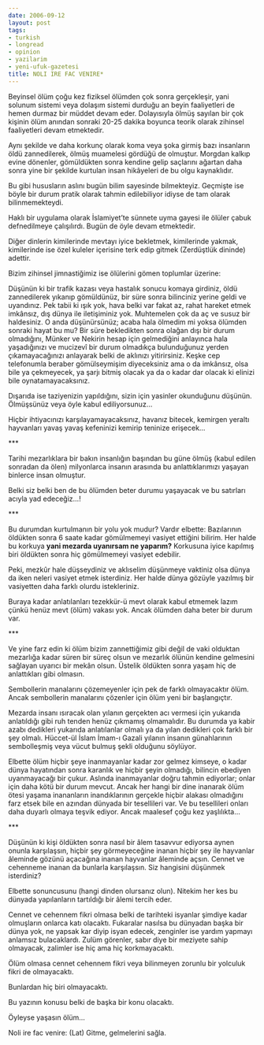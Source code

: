 ```yaml
---
date: 2006-09-12
layout: post
tags:
- turkish
- longread
- opinion
- yazilarim
- yeni-ufuk-gazetesi
title: NOLI IRE FAC VENIRE*
---
```


Beyinsel ölüm çoğu kez fiziksel ölümden çok sonra gerçekleşir, yani solunum sistemi veya dolaşım sistemi durduğu an beyin faaliyetleri de hemen durmaz bir müddet devam eder. Dolayısıyla ölmüş sayılan bir çok kişinin ölüm anından sonraki 20-25 dakika boyunca teorik olarak zihinsel faaliyetleri devam etmektedir.

Aynı şekilde ve daha korkunç olarak koma veya şoka girmiş bazı insanların öldü zannedilerek, ölmüş muamelesi gördüğü de olmuştur. Morgdan kalkıp evine dönenler, gömüldükten sonra kendine gelip saçlarını ağartan daha sonra yine bir şekilde kurtulan insan hikâyeleri de bu olgu kaynaklıdır.

Bu gibi hususların aslını bugün bilim sayesinde bilmekteyiz. Geçmişte ise böyle bir durum pratik olarak tahmin edilebiliyor idiyse de tam olarak bilinmemekteydi.

Haklı bir uygulama olarak İslamiyet’te sünnete uyma gayesi ile ölüler çabuk defnedilmeye çalışılırdı. Bugün de öyle devam etmektedir.

Diğer dinlerin kimilerinde mevtayı iyice bekletmek, kimilerinde yakmak, kimilerinde ise özel kuleler içerisine terk edip gitmek (Zerdüştlük dininde) adettir.

Bizim zihinsel jimnastiğimiz ise ölülerini gömen toplumlar üzerine:

Düşünün ki bir trafik kazası veya hastalık sonucu komaya girdiniz, öldü zannedilerek yıkanıp gömüldünüz, bir süre sonra bilinciniz yerine geldi ve uyandınız. Pek tabii ki ışık yok, hava belki var fakat az, rahat hareket etmek imkânsız, dış dünya ile iletişiminiz yok. Muhtemelen çok da aç ve susuz bir haldesiniz. O anda düşünürsünüz; acaba hala ölmedim mi yoksa ölümden sonraki hayat bu mu? Bir süre bekledikten sonra olağan dışı bir durum olmadığını, Münker ve Nekirin hesap için gelmediğini anlayınca hala yaşadığınızı ve mucizevî bir durum olmadıkça bulunduğunuz yerden çıkamayacağınızı anlayarak belki de aklınızı yitirirsiniz. Keşke cep telefonumla beraber gömülseymişim diyeceksiniz ama o da imkânsız, olsa bile ya çekmeyecek, ya şarjı bitmiş olacak ya da o kadar dar olacak ki elinizi bile oynatamayacaksınız.

Dışarıda ise taziyenizin yapıldığını, sizin için yasinler okunduğunu düşünün. Ölmüşsünüz veya öyle kabul ediliyorsunuz…

Hiçbir ihtiyacınızı karşılayamayacaksınız, havanız bitecek, kemirgen yeraltı hayvanları yavaş yavaş kefeninizi kemirip teninize erişecek…

\*\*\*

Tarihi mezarlıklara bir bakın insanlığın başından bu güne ölmüş (kabul edilen sonradan da ölen) milyonlarca insanın arasında bu anlattıklarımızı yaşayan binlerce insan olmuştur.

Belki siz belki ben de bu ölümden beter durumu yaşayacak ve bu satırları acıyla yad edeceğiz…!

\*\*\*

Bu durumdan kurtulmanın bir yolu yok mudur? Vardır elbette: Bazılarının öldükten sonra 6 saate kadar gömülmemeyi vasiyet ettiğini bilirim. Her halde bu korkuya **yani mezarda uyanırsam ne yaparım?** Korkusuna iyice kapılmış biri öldükten sonra hiç gömülmemeyi vasiyet edebilir.

Peki, mezkûr hale düşseydiniz ve aklıselim düşünmeye vaktiniz olsa dünya da iken neleri vasiyet etmek isterdiniz. Her halde dünya gözüyle yazılmış bir vasiyetten daha farklı olurdu istekleriniz.

Buraya kadar anlatılanları tezekkür-ü mevt olarak kabul etmemek lazım çünkü henüz mevt (ölüm) vakası yok. Ancak ölümden daha beter bir durum var.

\*\*\*

Ve yine farz edin ki ölüm bizim zannettiğimiz gibi değil de vaki olduktan mezarlığa kadar süren bir süreç olsun ve mezarlık ölünün kendine gelmesini sağlayan uyarıcı bir mekân olsun. Üstelik öldükten sonra yaşam hiç de anlattıkları gibi olmasın.

Sembollerin manalarını çözemeyenler için pek de farklı olmayacaktır ölüm. Ancak sembollerin manalarını çözenler için ölüm yeni bir başlangıçtır.

Mezarda insanı ısıracak olan yılanın gerçekten acı vermesi için yukarıda anlatıldığı gibi ruh tenden henüz çıkmamış olmamalıdır. Bu durumda ya kabir azabı dedikleri yukarıda anlatılanlar olmalı ya da yılan dedikleri çok farklı bir şey olmalı. Hüccet-ül İslam İmam-ı Gazali yılanın insanın günahlarının sembolleşmiş veya vücut bulmuş şekli olduğunu söylüyor.

Elbette ölüm hiçbir şeye inanmayanlar kadar zor gelmez kimseye, o kadar dünya hayatından sonra karanlık ve hiçbir şeyin olmadığı, bilincin ebediyen uyanmayacağı bir çukur. Aslında inanmayanlar doğru tahmin ediyorlar; onlar için daha kötü bir durum mevcut. Ancak her hangi bir dine inanarak ölüm ötesi yaşama inananların inandıklarının gerçekle hiçbir alakası olmadığını farz etsek bile en azından dünyada bir tesellileri var. Ve bu tesellileri onları daha duyarlı olmaya teşvik ediyor. Ancak maalesef çoğu kez yaşlılıkta…

\*\*\*

Düşünün ki kişi öldükten sonra nasıl bir âlem tasavvur ediyorsa aynen onunla karşılaşsın, hiçbir şey görmeyeceğine inanan hiçbir şey ile hayvanlar âleminde gözünü açacağına inanan hayvanlar âleminde açsın. Cennet ve cehenneme inanan da bunlarla karşılaşsın. Siz hangisini düşünmek isterdiniz?

Elbette sonuncusunu (hangi dinden olursanız olun). Nitekim her kes bu dünyada yapılanların tartıldığı bir âlemi tercih eder.

Cennet ve cehennem fikri olmasa belki de tarihteki isyanlar şimdiye kadar olmuşların onlarca katı olacaktı. Fukaralar nasılsa bu dünyadan başka bir dünya yok, ne yapsak kar diyip isyan edecek, zenginler ise yardım yapmayı anlamsız bulacaklardı. Zulüm görenler, sabır diye bir meziyete sahip olmayacak, zalimler ise hiç ama hiç korkmayacaktı.

Ölüm olmasa cennet cehennem fikri veya bilinmeyen zorunlu bir yolculuk fikri de olmayacaktı.

Bunlardan hiç biri olmayacaktı.

Bu yazının konusu belki de başka bir konu olacaktı.

Öyleyse yaşasın ölüm…

Noli ire fac venire: (Lat) Gitme, gelmelerini sağla.
